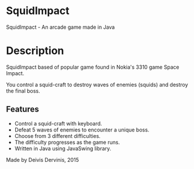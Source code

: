 # SquidImpact
SquidImpact - An arcade game made in Java

# Description
SquidImpact based of popular game found in Nokia's 3310 game Space Impact.

You control a squid-craft to destroy waves of enemies (squids) and destroy the final boss.

## Features
* Control a squid-craft with keyboard.
* Defeat 5 waves of enemies to encounter a unique boss.
* Choose from 3 different difficulties.
* The difficulty progresses as the game runs.
* Written in Java using JavaSwing library.

Made by Deivis Dervinis, 2015
